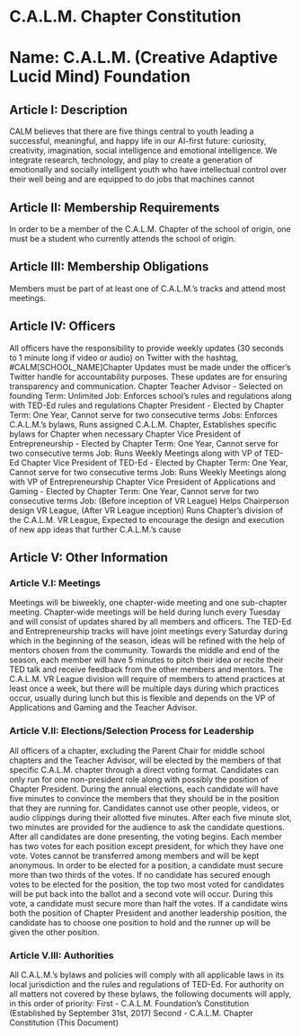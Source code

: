 C.A.L.M. Chapter Constitution
==============================
# Name: C.A.L.M. (Creative Adaptive Lucid Mind) Foundation

## Article I: Description
CALM believes that there are five things central to youth leading a successful, meaningful, and happy life in our AI-first future: curiosity, creativity, imagination, social intelligence and emotional intelligence. We integrate research, technology, and play to create a generation of emotionally and socially intelligent youth who have intellectual control over their well being and are equipped to do jobs that machines cannot

## Article II: Membership Requirements
In order to be a member of the C.A.L.M. Chapter of the school of origin, one must be a student who currently attends the school of origin.

## Article III: Membership Obligations
Members must be part of at least one of C.A.L.M.’s tracks and attend most meetings.

## Article IV: Officers
All officers have the responsibility to provide weekly updates (30 seconds to 1 minute long if video or audio) on Twitter with the hashtag, #CALM[SCHOOL_NAME]Chapter 
Updates must be made under the officer’s Twitter handle for accountability purposes.
These updates are for ensuring transparency and communication.
Chapter Teacher Advisor - Selected on founding
Term: Unlimited
Job: Enforces school’s rules and regulations along with TED-Ed rules and regulations
Chapter President - Elected by Chapter
Term: One Year, Cannot serve for two consecutive terms
Jobs: Enforces C.A.L.M.’s bylaws, Runs assigned C.A.L.M. Chapter, Establishes specific bylaws for Chapter when necessary
Chapter Vice President of Entrepreneurship - Elected by Chapter
Term: One Year, Cannot serve for two consecutive terms
Job: Runs Weekly Meetings along with VP of TED-Ed
Chapter Vice President of TED-Ed - Elected by Chapter
Term: One Year, Cannot serve for two consecutive terms
Job: Runs Weekly Meetings along with VP of Entrepreneurship
Chapter Vice President of Applications and Gaming - Elected by Chapter
Term: One Year, Cannot serve for two consecutive terms
Job: (Before inception of VR League) Helps Chairperson design VR League, (After VR League inception) Runs Chapter’s division of the C.A.L.M. VR League, Expected to encourage the design and execution of new app ideas that further C.A.L.M.’s cause

## Article V: Other Information
### Article V.I: Meetings
Meetings will be biweekly, one chapter-wide meeting and one sub-chapter meeting. Chapter-wide meetings will be held during lunch every Tuesday and will consist of updates shared by all members and officers. The TED-Ed and Entrepreneurship tracks will have joint meetings every Saturday during which in the beginning of the season, ideas will be refined with the help of mentors chosen from the community. Towards the middle and end of the season, each member will have 5 minutes to pitch their idea or recite their TED talk and receive feedback from the other members and mentors. The C.A.L.M. VR League division will require of members to attend practices at least once a week, but there will be multiple days during which practices occur, usually during lunch but this is flexible and depends on the VP of Applications and Gaming and the Teacher Advisor. 

### Article V.II: Elections/Selection Process for Leadership
All officers of a chapter, excluding the Parent Chair for middle school chapters and the Teacher Advisor, will be elected by the members of that specific C.A.L.M. chapter through a direct voting format. Candidates can only run for one non-president role along with possibly the position of Chapter President. During the annual elections, each candidate will have five minutes to convince the members that they should be in the position that they are running for. Candidates cannot use other people, videos, or audio clippings during their allotted five minutes. After each five minute slot, two minutes are provided for the audience to ask the candidate questions. After all candidates are done presenting, the voting begins. Each member has two votes for each position except president, for which they have one vote. Votes cannot be transferred among members and will be kept anonymous. In order to be elected for a position, a candidate must secure more than two thirds of the votes. If no candidate has secured enough votes to be elected for the position, the top two most voted for candidates will be put back into the ballot and a second vote will occur. During this vote, a candidate must secure more than half the votes. If a candidate wins both the position of Chapter President and another leadership position, the candidate has to choose one position to hold and the runner up will be given the other position. 

### Article V.III: Authorities
All C.A.L.M.’s bylaws and policies will comply with all applicable laws in its local jurisdiction and the rules and regulations of TED-Ed.
For authority on all matters not covered by these bylaws, the following documents will apply, in this order of priority:
First - C.A.L.M. Foundation’s Constitution (Established by September 31st, 2017)
Second - C.A.L.M. Chapter Constitution (This Document)
